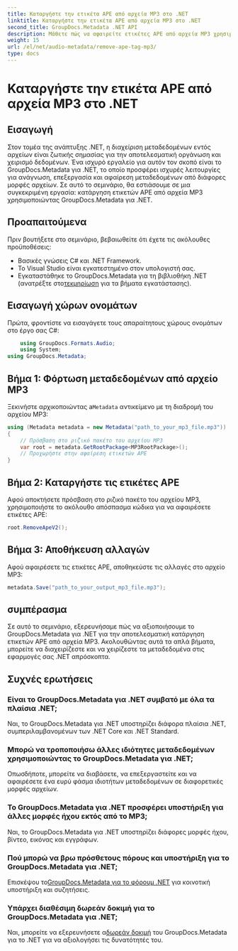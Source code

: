 ```yaml
---
title: Καταργήστε την ετικέτα APE από αρχεία MP3 στο .NET
linktitle: Καταργήστε την ετικέτα APE από αρχεία MP3 στο .NET
second_title: GroupDocs.Metadata .NET API
description: Μάθετε πώς να αφαιρείτε ετικέτες APE από αρχεία MP3 χρησιμοποιώντας το GroupDocs.Metadata για .NET. Διαχειριστείτε χωρίς κόπο τα μεταδεδομένα στις εφαρμογές σας .NET.
weight: 15
url: /el/net/audio-metadata/remove-ape-tag-mp3/
type: docs
---
```

# Καταργήστε την ετικέτα APE από αρχεία MP3 στο .NET

## Εισαγωγή
Στον τομέα της ανάπτυξης .NET, η διαχείριση μεταδεδομένων εντός αρχείων είναι ζωτικής σημασίας για την αποτελεσματική οργάνωση και χειρισμό δεδομένων. Ένα ισχυρό εργαλείο για αυτόν τον σκοπό είναι το GroupDocs.Metadata για .NET, το οποίο προσφέρει ισχυρές λειτουργίες για ανάγνωση, επεξεργασία και αφαίρεση μεταδεδομένων από διάφορες μορφές αρχείων. Σε αυτό το σεμινάριο, θα εστιάσουμε σε μια συγκεκριμένη εργασία: κατάργηση ετικετών APE από αρχεία MP3 χρησιμοποιώντας GroupDocs.Metadata για .NET. 
## Προαπαιτούμενα
Πριν βουτήξετε στο σεμινάριο, βεβαιωθείτε ότι έχετε τις ακόλουθες προϋποθέσεις:
- Βασικές γνώσεις C# και .NET Framework.
- Το Visual Studio είναι εγκατεστημένο στον υπολογιστή σας.
-  Εγκαταστάθηκε το GroupDocs.Metadata για τη βιβλιοθήκη .NET (ανατρέξτε στο[τεκμηρίωση](https://tutorials.groupdocs.com/metadata/net/) για τα βήματα εγκατάστασης).

## Εισαγωγή χώρων ονομάτων
Πρώτα, φροντίστε να εισαγάγετε τους απαραίτητους χώρους ονομάτων στο έργο σας C#:
```csharp
    using GroupDocs.Formats.Audio;
    using System;
using GroupDocs.Metadata;
```
## Βήμα 1: Φόρτωση μεταδεδομένων από αρχείο MP3
 Ξεκινήστε αρχικοποιώντας a`Metadata` αντικείμενο με τη διαδρομή του αρχείου MP3:
```csharp
using (Metadata metadata = new Metadata("path_to_your_mp3_file.mp3"))
{
    // Πρόσβαση στο ριζικό πακέτο του αρχείου MP3
    var root = metadata.GetRootPackage<MP3RootPackage>();
    // Προχωρήστε στην αφαίρεση ετικετών APE
}
```
## Βήμα 2: Καταργήστε τις ετικέτες APE
Αφού αποκτήσετε πρόσβαση στο ριζικό πακέτο του αρχείου MP3, χρησιμοποιήστε το ακόλουθο απόσπασμα κώδικα για να αφαιρέσετε ετικέτες APE:
```csharp
root.RemoveApeV2();
```
## Βήμα 3: Αποθήκευση αλλαγών
Αφού αφαιρέσετε τις ετικέτες APE, αποθηκεύστε τις αλλαγές στο αρχείο MP3:
```csharp
metadata.Save("path_to_your_output_mp3_file.mp3");
```

## συμπέρασμα
Σε αυτό το σεμινάριο, εξερευνήσαμε πώς να αξιοποιήσουμε το GroupDocs.Metadata για .NET για την αποτελεσματική κατάργηση ετικετών APE από αρχεία MP3. Ακολουθώντας αυτά τα απλά βήματα, μπορείτε να διαχειρίζεστε και να χειρίζεστε τα μεταδεδομένα στις εφαρμογές σας .NET απρόσκοπτα.

## Συχνές ερωτήσεις
### Είναι το GroupDocs.Metadata για .NET συμβατό με όλα τα πλαίσια .NET;
Ναι, το GroupDocs.Metadata για .NET υποστηρίζει διάφορα πλαίσια .NET, συμπεριλαμβανομένων των .NET Core και .NET Standard.
### Μπορώ να τροποποιήσω άλλες ιδιότητες μεταδεδομένων χρησιμοποιώντας το GroupDocs.Metadata για .NET;
Οπωσδήποτε, μπορείτε να διαβάσετε, να επεξεργαστείτε και να αφαιρέσετε ένα ευρύ φάσμα ιδιοτήτων μεταδεδομένων σε διαφορετικές μορφές αρχείων.
### Το GroupDocs.Metadata για .NET προσφέρει υποστήριξη για άλλες μορφές ήχου εκτός από το MP3;
Ναι, το GroupDocs.Metadata για .NET υποστηρίζει διάφορες μορφές ήχου, βίντεο, εικόνας και εγγράφων.
### Πού μπορώ να βρω πρόσθετους πόρους και υποστήριξη για το GroupDocs.Metadata για .NET;
 Επισκέψου το[GroupDocs.Metadata για το φόρουμ .NET](https://forum.groupdocs.com/c/metadata/14) για κοινοτική υποστήριξη και συζητήσεις.
### Υπάρχει διαθέσιμη δωρεάν δοκιμή για το GroupDocs.Metadata για .NET;
 Ναι, μπορείτε να εξερευνήσετε α[δωρεάν δοκιμή](https://releases.groupdocs.com/) του GroupDocs.Metadata για το .NET για να αξιολογήσει τις δυνατότητές του.